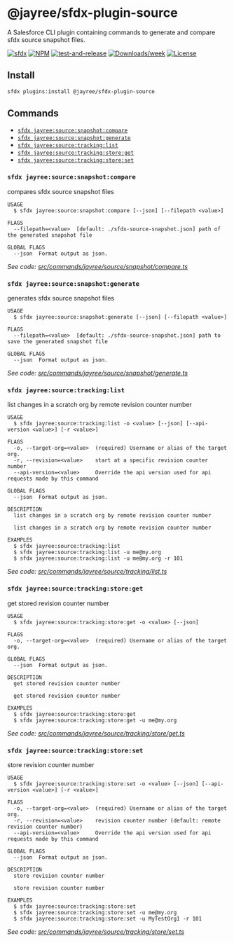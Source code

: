 # @jayree/sfdx-plugin-source

A Salesforce CLI plugin containing commands to generate and compare sfdx source snapshot files.

[![sfdx](https://img.shields.io/badge/cli-sfdx-brightgreen.svg)](https://developer.salesforce.com/tools/sfdxcli)
[![NPM](https://img.shields.io/npm/v/@jayree/sfdx-plugin-source.svg?label=@jayree/sfdx-plugin-source)](https://npmjs.org/package/@jayree/sfdx-plugin-source)
[![test-and-release](https://github.com/jayree/sfdx-plugin-source/actions/workflows/release.yml/badge.svg)](https://github.com/jayree/sfdx-plugin-source/actions/workflows/release.yml)
[![Downloads/week](https://img.shields.io/npm/dw/@jayree/sfdx-plugin-source.svg)](https://npmjs.org/package/@jayree/sfdx-plugin-source)
[![License](https://img.shields.io/npm/l/@jayree/sfdx-plugin-source.svg)](https://github.com/jayree-plugins/sfdx-plugin-source/blob/main/package.json)

## Install

```bash
sfdx plugins:install @jayree/sfdx-plugin-source
```

## Commands

<!-- commands -->
* [`sfdx jayree:source:snapshot:compare`](#sfdx-jayreesourcesnapshotcompare)
* [`sfdx jayree:source:snapshot:generate`](#sfdx-jayreesourcesnapshotgenerate)
* [`sfdx jayree:source:tracking:list`](#sfdx-jayreesourcetrackinglist)
* [`sfdx jayree:source:tracking:store:get`](#sfdx-jayreesourcetrackingstoreget)
* [`sfdx jayree:source:tracking:store:set`](#sfdx-jayreesourcetrackingstoreset)

### `sfdx jayree:source:snapshot:compare`

compares sfdx source snapshot files

```
USAGE
  $ sfdx jayree:source:snapshot:compare [--json] [--filepath <value>]

FLAGS
  --filepath=<value>  [default: ./sfdx-source-snapshot.json] path of the generated snapshot file

GLOBAL FLAGS
  --json  Format output as json.
```

_See code: [src/commands/jayree/source/snapshot/compare.ts](https://github.com/jayree/sfdx-plugin-source/blob/v1.0.0/src/commands/jayree/source/snapshot/compare.ts)_

### `sfdx jayree:source:snapshot:generate`

generates sfdx source snapshot files

```
USAGE
  $ sfdx jayree:source:snapshot:generate [--json] [--filepath <value>]

FLAGS
  --filepath=<value>  [default: ./sfdx-source-snapshot.json] path to save the generated snapshot file

GLOBAL FLAGS
  --json  Format output as json.
```

_See code: [src/commands/jayree/source/snapshot/generate.ts](https://github.com/jayree/sfdx-plugin-source/blob/v1.0.0/src/commands/jayree/source/snapshot/generate.ts)_

### `sfdx jayree:source:tracking:list`

list changes in a scratch org by remote revision counter number

```
USAGE
  $ sfdx jayree:source:tracking:list -o <value> [--json] [--api-version <value>] [-r <value>]

FLAGS
  -o, --target-org=<value>  (required) Username or alias of the target org.
  -r, --revision=<value>    start at a specific revision counter number
  --api-version=<value>     Override the api version used for api requests made by this command

GLOBAL FLAGS
  --json  Format output as json.

DESCRIPTION
  list changes in a scratch org by remote revision counter number

  list changes in a scratch org by remote revision counter number

EXAMPLES
  $ sfdx jayree:source:tracking:list
  $ sfdx jayree:source:tracking:list -u me@my.org
  $ sfdx jayree:source:tracking:list -u me@my.org -r 101
```

_See code: [src/commands/jayree/source/tracking/list.ts](https://github.com/jayree/sfdx-plugin-source/blob/v1.0.0/src/commands/jayree/source/tracking/list.ts)_

### `sfdx jayree:source:tracking:store:get`

get stored revision counter number

```
USAGE
  $ sfdx jayree:source:tracking:store:get -o <value> [--json]

FLAGS
  -o, --target-org=<value>  (required) Username or alias of the target org.

GLOBAL FLAGS
  --json  Format output as json.

DESCRIPTION
  get stored revision counter number

  get stored revision counter number

EXAMPLES
  $ sfdx jayree:source:tracking:store:get
  $ sfdx jayree:source:tracking:store:get -u me@my.org
```

_See code: [src/commands/jayree/source/tracking/store/get.ts](https://github.com/jayree/sfdx-plugin-source/blob/v1.0.0/src/commands/jayree/source/tracking/store/get.ts)_

### `sfdx jayree:source:tracking:store:set`

store revision counter number

```
USAGE
  $ sfdx jayree:source:tracking:store:set -o <value> [--json] [--api-version <value>] [-r <value>]

FLAGS
  -o, --target-org=<value>  (required) Username or alias of the target org.
  -r, --revision=<value>    revision counter number (default: remote revision counter number)
  --api-version=<value>     Override the api version used for api requests made by this command

GLOBAL FLAGS
  --json  Format output as json.

DESCRIPTION
  store revision counter number

  store revision counter number

EXAMPLES
  $ sfdx jayree:source:tracking:store:set
  $ sfdx jayree:source:tracking:store:set -u me@my.org
  $ sfdx jayree:source:tracking:store:set -u MyTestOrg1 -r 101
```

_See code: [src/commands/jayree/source/tracking/store/set.ts](https://github.com/jayree/sfdx-plugin-source/blob/v1.0.0/src/commands/jayree/source/tracking/store/set.ts)_
<!-- commandsstop -->
